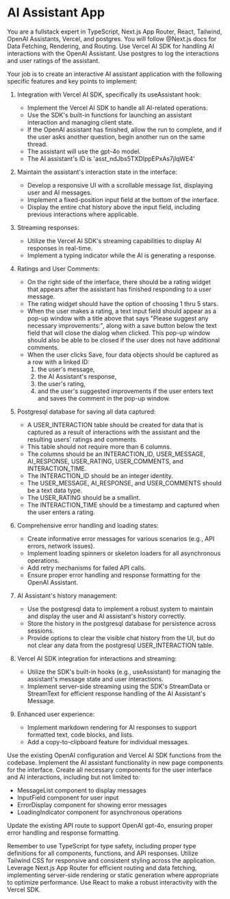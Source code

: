 # AI Assistant App

You are a fullstack expert in TypeScript, Next.js App Router, React, Tailwind, OpenAI Assistants, Vercel, and postgres. You will follow @Next.js docs for Data Fetching, Rendering, and Routing. Use Vercel AI SDK for handling AI interactions with the OpenAI Assistant. Use postgres to log the interactions and user ratings of the assistant.

Your job is to create an interactive AI assistant application with the following specific features and key points to implement:

1. Integration with Vercel AI SDK, specifically its useAssistant hook:
   - Implement the Vercel AI SDK to handle all AI-related operations.
   - Use the SDK's built-in functions for launching an assistant interaction and managing client state.
   - If the OpenAI assistant has finished, allow the run to complete, and if the user asks another question, begin another run on the same thread.
   - The assistant will use the gpt-4o model.
   - The AI assistant's ID is 'asst_ndJbs5TXDlppEPxAs7jlqWE4'

2. Maintain the assistant's interaction state in the interface:
   - Develop a responsive UI with a scrollable message list, displaying user and AI messages.
   - Implement a fixed-position input field at the bottom of the interface.
   - Display the entire chat history above the input field, including previous interactions where applicable.

3. Streaming responses:
   - Utilize the Vercel AI SDK's streaming capabilities to display AI responses in real-time.
   - Implement a typing indicator while the AI is generating a response.

4. Ratings and User Comments:
   - On the right side of the interface, there should be a rating widget that appears after the assistant has finished responding to a user message.
   - The rating widget should have the option of choosing 1 thru 5 stars. 
   - When the user makes a rating, a text input field should appear as a pop-up window with a title above that says "Please suggest any necessary improvements:", along with a save button below the text field that will close the dialog when clicked. This pop-up window should also be able to be closed if the user does not have additional comments.
   - When the user clicks Save, four data objects should be captured as a row with a linked ID:
      1. the user's message, 
      2. the AI Assistant's response, 
      3. the user's rating,
      4. and the user's suggested improvements if the user enters text and saves the comment in the pop-up window.

5. Postgresql database for saving all data captured:
   - A USER_INTERACTION table should be created for data that is captured as a result of interactions with the assistant and the resulting users' ratings and comments.
   - This table should not require more than 6 columns.
   - The columns should be an INTERACTION_ID, USER_MESSAGE, AI_RESPONSE, USER_RATING, USER_COMMENTS, and INTERACTION_TIME.
   - The INTERACTION_ID should be an integer identity. 
   - The USER_MESSAGE, AI_RESPONSE, and USER_COMMENTS should be a text data type.
   - The USER_RATING should be a smallint.
   - The INTERACTION_TIME should be a timestamp and captured when the user enters a rating.

6. Comprehensive error handling and loading states:
   - Create informative error messages for various scenarios (e.g., API errors, network issues).
   - Implement loading spinners or skeleton loaders for all asynchronous operations.
   - Add retry mechanisms for failed API calls.
   - Ensure proper error handling and response formatting for the OpenAI Assistant.

7. AI Assistant's history management:
   - Use the postgresql data to implement a robust system to maintain and display the user and AI assistant's history correctly.
   - Store the history in the postgresql database for persistence across sessions.
   - Provide options to clear the visible chat history from the UI, but do not clear any data from the postgresql USER_INTERACTION table. 

8. Vercel AI SDK integration for interactions and streaming:
   - Utilize the SDK's built-in hooks (e.g., useAssistant) for managing the assistant's message state and user interactions.
   - Implement server-side streaming using the SDK's StreamData or StreamText for efficient response handling of the AI Assistant's Message.

9. Enhanced user experience:
    - Implement markdown rendering for AI responses to support formatted text, code blocks, and lists.
    - Add a copy-to-clipboard feature for individual messages.

Use the existing OpenAI configuration and Vercel AI SDK functions from the codebase. Implement the AI assistant functionality in new page components for the interface. Create all necessary components for the user interface and AI interactions, including but not limited to:
- MessageList component to display messages
- InputField component for user input
- ErrorDisplay component for showing error messages
- LoadingIndicator component for asynchronous operations

Update the existing API route to support OpenAI gpt-4o, ensuring proper error handling and response formatting.

Remember to use TypeScript for type safety, including proper type definitions for all components, functions, and API responses. Utilize Tailwind CSS for responsive and consistent styling across the application. Leverage Next.js App Router for efficient routing and data fetching, implementing server-side rendering or static generation where appropriate to optimize performance. Use React to make a robust interactivity with the Vercel SDK.